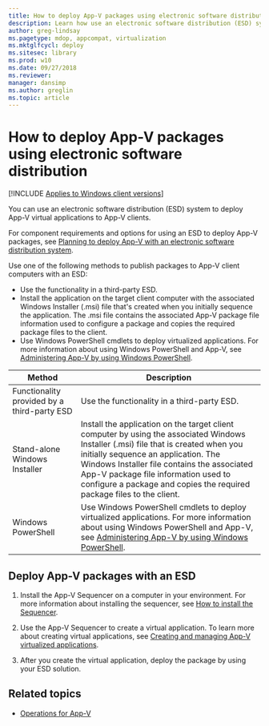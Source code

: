 ```yaml
---
title: How to deploy App-V packages using electronic software distribution (Windows 10/11)
description: Learn how use an electronic software distribution (ESD) system to deploy App-V virtual applications to App-V clients.
author: greg-lindsay
ms.pagetype: mdop, appcompat, virtualization
ms.mktglfcycl: deploy
ms.sitesec: library
ms.prod: w10
ms.date: 09/27/2018
ms.reviewer: 
manager: dansimp
ms.author: greglin
ms.topic: article
---
```

# How to deploy App-V packages using electronic software distribution

[!INCLUDE [Applies to Windows client versions](../includes/applies-to-windows-client-versions.md)]

You can use an electronic software distribution (ESD) system to deploy App-V virtual applications to App-V clients.

For component requirements and options for using an ESD to deploy App-V packages, see [Planning to deploy App-V with an electronic software distribution system](appv-planning-to-deploy-appv-with-electronic-software-distribution-solutions.md).

Use one of the following methods to publish packages to App-V client computers with an ESD:

- Use the functionality in a third-party ESD.
- Install the application on the target client computer with the associated Windows Installer (.msi) file that's created when you initially sequence the application. The .msi file contains the associated App-V package file information used to configure a package and copies the required package files to the client.
- Use Windows PowerShell cmdlets to deploy virtualized applications. For more information about using Windows PowerShell and App-V, see [Administering App-V by using Windows PowerShell](appv-administering-appv-with-powershell.md).

| Method | Description |
|---|---|
| Functionality provided by a third-party ESD | Use the functionality in a third-party ESD.|
| Stand-alone Windows Installer | Install the application on the target client computer by using the associated Windows Installer (.msi) file that is created when you initially sequence an application. The Windows Installer file contains the associated App-V package file information used to configure a package and copies the required package files to the client. |
| Windows PowerShell | Use Windows PowerShell cmdlets to deploy virtualized applications. For more information about using Windows PowerShell and App-V, see [Administering App-V by using Windows PowerShell](appv-administering-appv-with-powershell.md).|

## Deploy App-V packages with an ESD

1. Install the App-V Sequencer on a computer in your environment. For more information about installing the sequencer, see [How to install the Sequencer](appv-install-the-sequencer.md).

2. Use the App-V Sequencer to create a virtual application. To learn more about creating virtual applications, see [Creating and managing App-V virtualized applications](appv-creating-and-managing-virtualized-applications.md).

3. After you create the virtual application, deploy the package by using your ESD solution.





## Related topics

- [Operations for App-V](appv-operations.md)
